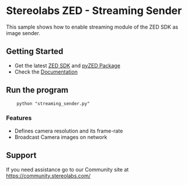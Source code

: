 # Stereolabs ZED - Streaming Sender

This sample shows how to enable streaming module of the ZED SDK as image sender.

## Getting Started
 - Get the latest [ZED SDK](https://www.stereolabs.com/developers/release/) and [pyZED Package](https://www.stereolabs.com/docs/app-development/python/install/)
 - Check the [Documentation](https://www.stereolabs.com/docs/)
 
## Run the program

        python "streaming_sender.py"

### Features
 - Defines camera resolution and its frame-rate
 - Broadcast Camera images on network

## Support
If you need assistance go to our Community site at https://community.stereolabs.com/